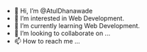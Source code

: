 - 👋 Hi, I’m @AtulDhanawade
- 👀 I’m interested in Web Development.
- 🌱 I’m currently learning Web Development.
- 💞️ I’m looking to collaborate on ...
- 📫 How to reach me ...

<!---
AtulDhanawade/AtulDhanawade is a ✨ special ✨ repository because its `README.md` (this file) appears on your GitHub profile.
You can click the Preview link to take a look at your changes.
--->
